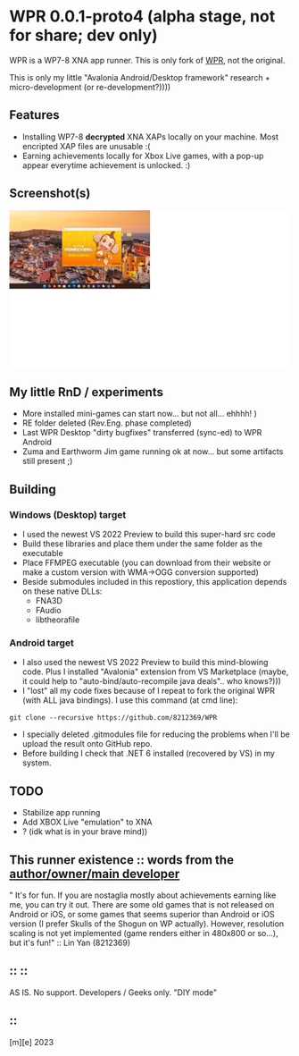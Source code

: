 # WPR 0.0.1-proto4  (alpha stage, not for share; dev only)

WPR is a WP7-8 XNA app runner. This is only fork of [WPR](https://github.com/8212369/WPR), not the original. 

This is only my little "Avalonia Android/Desktop framework" research + micro-development (or re-development?))))

## Features

- Installing WP7-8 **decrypted** XNA XAPs locally on your machine. Most encripted XAP files are unusable :(
- Earning achievements locally for Xbox Live games, with a pop-up appear everytime achievement is unlocked. :)


## Screenshot(s)

![](Images/monkey.png)



## My little RnD / experiments

- More installed mini-games can start now... but not all... ehhhh! )
- RE folder deleted (Rev.Eng. phase completed)
- Last WPR Desktop "dirty bugfixes" transferred (sync-ed) to WPR Android
- Zuma and Earthworm Jim game running ok at now... but some artifacts still present ;)

    
## Building 

### Windows (Desktop) target  

- I used the newest VS 2022 Preview to build this super-hard src code
- Build these libraries and place them under the same folder as the executable
- Place FFMPEG executable (you can download from their website or make a custom version with WMA->OGG conversion supported)
- Beside submodules included in this repostiory, this application depends on these native DLLs:
    * FNA3D
    * FAudio
    * libtheorafile 

### Android target 

- I also used the newest VS 2022 Preview to build this mind-blowing code. Plus I installed "Avalonia" extension from VS Marketplace (maybe, it could help to "auto-bind/auto-recompile java deals".. who knows?)))
- I "lost" all my code fixes because of I repeat to fork the original WPR (with ALL java bindings). I use this command (at cmd line):
```
git clone --recursive https://github.com/8212369/WPR
```
- I specially deleted .gitmodules file for reducing the problems when I'll be upload the result onto GitHub repo.
- Before building I check that .NET 6 installed (recovered by VS) in my system.


## TODO

- Stabilize app running
- Add XBOX Live "emulation" to XNA
- ? (idk what is in your brave mind))  
    
## This runner existence :: words from the [author/owner/main developer](https://github.com/8212369/) 

" It's for fun. If you are nostaglia mostly about achievements earning like me, you can try it out. There are some old games that is not released on Android or iOS, or some games that seems superior than Android or iOS version (I prefer Skulls of the Shogun on WP actually).
 However, resolution scaling is not yet implemented (game renders either in 480x800 or so...), but it's fun!" :: Lin Yan (8212369)


## :: ::

AS IS. No support. Developers / Geeks only. "DIY mode"


## ::

[m][e] 2023

